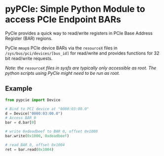 # pyPCIe: Simple Python Module to access PCIe Endpoint BARs

PyCIe provides a quick way to read/write registers in PCIe Base
Address Register (BAR) regions.

PyCIe `mmap`s PCIe device BARs via the `resourceX` files in
`/sys/bus/pci/devices/[bus_id]` for read/write and provides functions
for 32 bit read/write requests.

*Note: the `resourceX` files in sysfs are typically only accessible as
root. The python scripts using PyCIe might need to be run as root.*

## Example

```python
from pypcie import Device

# Bind to PCI device at "0000:03:00.0"
d = Device("0000:03:00.0")
# Access BAR 0
bar = d.bar[0]

# write 0xdeadbeef to BAR 0, offset 0x1000
bar.write(0x1000, 0xdeadbeef)

# read BAR 0, offset 0x1004
ret = bar.read(0x1004)
```
